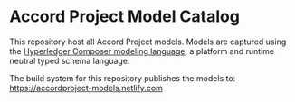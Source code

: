# Accord Project Model Catalog

This repository host all Accord Project models. Models are captured using the <a href="https://hyperledger.github.io/composer/latest/reference/cto_language">Hyperledger Composer modeling language</a>; a platform and runtime neutral typed schema language.

The build system for this repository publishes the models to: https://accordproject-models.netlify.com